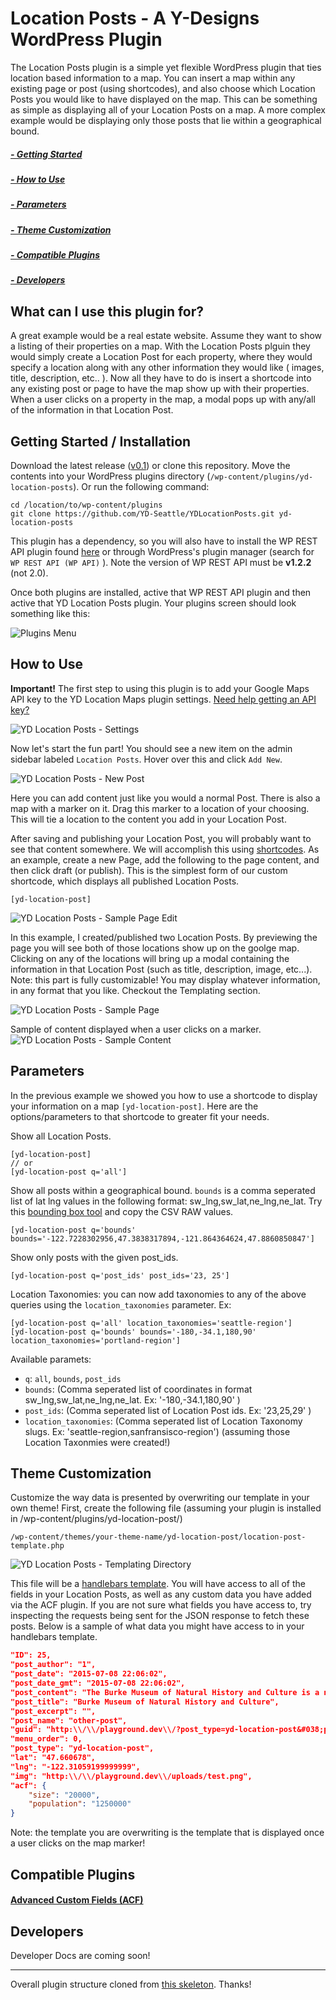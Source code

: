 # Location Posts - A Y-Designs WordPress Plugin

The Location Posts plugin is a simple yet flexible WordPress plugin that ties location based information to a map. You can insert a map within any existing page or post (using shortcodes), and also choose which Location Posts you would like to have displayed on the map. This can be something as simple as displaying all of your Location Posts on a map. A more complex example would be displaying only those posts that lie within a geographical bound.

##### [- Getting Started](#user-content-getting-started--installation)
##### [- How to Use](#user-content-how-to-use)
##### [- Parameters](#user-content-parameters)
##### [- Theme Customization](#user-content-theme-customization)
##### [- Compatible Plugins](#user-content-compatible-plugins)
##### [- Developers](#user-content-developers)



## What can I use this plugin for?

A great example would be a real estate website. Assume they want to show a listing of their properties on a map. With the Location Posts plguin they would simply create a Location Post for each property, where they would specify a location along with any other information they would like ( images, title, description, etc.. ). Now all they have to do is insert a shortcode into any existing post or page to have the map show up with their properties. When a user clicks on a property in the map, a modal pops up with any/all of the information in that Location Post.

## Getting Started / Installation

Download the latest release ([v0.1](https://github.com/YD-Seattle/YDLocationPosts/raw/releases/yd-location-posts-v0.1.zip)) or clone this repository. Move the contents into your WordPress plugins directory (`/wp-content/plugins/yd-location-posts`). Or run the following command:
```
cd /location/to/wp-content/plugins
git clone https://github.com/YD-Seattle/YDLocationPosts.git yd-location-posts
```
This plugin has a dependency, so you will also have to install the WP REST API plugin found [here](https://github.com/WP-API/WP-API/tree/1.2.2) or through WordPress's plugin manager (search for `WP REST API (WP API)` ). Note the version of WP REST API must be **v1.2.2** (not 2.0).

Once both plugins are installed, active that WP REST API plugin and then active that YD Location Posts plugin. Your plugins screen should look something like this:

![Plugins Menu](./images/yd-location-post-plugins.png)

## How to Use

**Important!** The first step to using this plugin is to add your Google Maps API key to the YD Location Maps plugin settings. [Need help getting an API key?](https://developers.google.com/maps/documentation/javascript/tutorial#api_key)

![YD Location Posts - Settings](./images/yd-location-posts-settings.png)

Now let's start the fun part! You should see a new item on the admin sidebar labeled `Location Posts`. Hover over this and click `Add New`.

![YD Location Posts - New Post](./images/yd-location-posts-new-post.png)

Here you can add content just like you would a normal Post. There is also a map with a marker on it. Drag this marker to a location of your choosing. This will tie a location to the content you add in your Location Post.

After saving and publishing your Location Post, you will probably want to see that content somewhere. We will accomplish this using [shortcodes](https://codex.wordpress.org/Shortcode). As an example, create a new Page, add the following to the page content, and then click draft (or publish). This is the simplest form of our custom shortcode, which displays all published Location Posts.
```
[yd-location-post]
```
![YD Location Posts - Sample Page Edit](./images/yd-location-posts-sample-page-edit.png)

In this example, I created/published two Location Posts. By previewing the page you will see both of those locations show up on the goolge map. Clicking on any of the locations will bring up a modal containing the information in that Location Post (such as title, description, image, etc...). Note: this part is fully customizable! You may display whatever information, in any format that you like. Checkout the Templating section.

![YD Location Posts - Sample Page](./images/yd-location-posts-sample-page.png)


Sample of content displayed when a user clicks on a marker.
![YD Location Posts - Sample Content](./images/yd-location-posts-content.png)

## Parameters

In the previous example we showed you how to use a shortcode to display your information on a map `[yd-location-post]`. Here are the options/parameters to that shortcode to greater fit your needs.

Show all Location Posts.
```
[yd-location-post]
// or
[yd-location-post q='all']
```
Show all posts within a geographical bound. `bounds` is a comma seperated list of lat lng values in the following format: sw_lng,sw_lat,ne_lng,ne_lat. Try this [bounding box tool](http://boundingbox.klokantech.com/) and copy the CSV RAW values. 
```
[yd-location-post q='bounds' bounds='-122.7228302956,47.3838317894,-121.864364624,47.8860850847']
```
Show only posts with the given post_ids.
```
[yd-location-post q='post_ids' post_ids='23, 25']
```

Location Taxonomies: you can now add taxonomies to any of the above queries using the `location_taxonomies` parameter. Ex:
```
[yd-location-post q='all' location_taxonomies='seattle-region']
[yd-location-post q='bounds' bounds='-180,-34.1,180,90' location_taxonomies='portland-region']
```

Available paramets:
- `q`: `all`, `bounds`, `post_ids`
- `bounds`: (Comma seperated list of coordinates in format sw_lng,sw_lat,ne_lng,ne_lat. Ex: '-180,-34.1,180,90' )
- `post_ids`: (Comma seperated list of Location Post ids. Ex: '23,25,29' )
- `location_taxonomies`: (Comma seperated list of Location Taxonomy slugs. Ex: 'seattle-region,sanfransisco-region') (assuming those Location Taxonmies were created!)

## Theme Customization

Customize the way data is presented by overwriting our template in your own theme! First, create the following file (assuming your plugin is installed in /wp-content/plugins/yd-location-post/)
```
/wp-content/themes/your-theme-name/yd-location-post/location-post-template.php
```
![YD Location Posts - Templating Directory](./images/yd-location-post-overwrite-template.png)

This file will be a [handlebars template](http://handlebarsjs.com/). You will have access to all of the fields in your Location Posts, as well as any custom data you have added via the ACF plugin. If you are not sure what fields you have access to, try inspecting the requests being sent for the JSON response to fetch these posts. Below is a sample of what data you might have access to in your handlebars template.
```json
"ID": 25,
"post_author": "1",
"post_date": "2015-07-08 22:06:02",
"post_date_gmt": "2015-07-08 22:06:02",
"post_content": "The Burke Museum of Natural History and Culture is a natural history museum in Seattle, Washington, in the United States. Established in 1899 as the Washington State Museum, it traces its origins to a high school naturalist club formed in 1879...",
"post_title": "Burke Museum of Natural History and Culture",
"post_excerpt": "",
"post_name": "other-post",
"guid": "http:\\/\\/playground.dev\\/?post_type=yd-location-post&#038;p=25",
"menu_order": 0,
"post_type": "yd-location-post",
"lat": "47.660678",
"lng": "-122.31059199999999",
"img": "http:\\/\\/playground.dev\\/uploads/test.png",
"acf": {
	"size": "20000",
	"population": "1250000"
}
```	
Note: the template you are overwriting is the template that is displayed once a user clicks on the map marker!

## Compatible Plugins

#### [Advanced Custom Fields (ACF)](http://www.advancedcustomfields.com/)

## Developers

Developer Docs are coming soon!


***************************************************************************************************


Overall plugin structure cloned from [this skeleton](https://github.com/iandunn/WordPress-Plugin-Skeleton). Thanks!